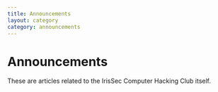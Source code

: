 ```yaml
---
title: Announcements
layout: category
category: announcements
---
```


# Announcements

These are articles related to the IrisSec Computer Hacking Club itself.

